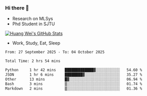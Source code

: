 ### Hi there 👋
- Research on MLSys
- Phd Student in SJTU
  
[![Huang Wei's GitHub Stats](https://github-readme-stats.vercel.app/api?username=huangwei021230&theme=tokyonight)](https://github.com/anuraghazra/github-readme-stats)

- Work, Study, Eat, Sleep


<!--START_SECTION:waka-->

```txt
From: 27 September 2025 - To: 04 October 2025

Total Time: 2 hrs 54 mins

Python     1 hr 42 mins    █████████████▓░░░░░░░░░░░   54.60 %
JSON       1 hr 6 mins     ████████▓░░░░░░░░░░░░░░░░   35.27 %
Other      13 mins         █▓░░░░░░░░░░░░░░░░░░░░░░░   06.94 %
Bash       3 mins          ▒░░░░░░░░░░░░░░░░░░░░░░░░   01.74 %
Markdown   2 mins          ▒░░░░░░░░░░░░░░░░░░░░░░░░   01.36 %
```

<!--END_SECTION:waka-->
